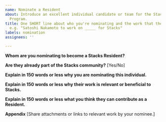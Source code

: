 ```yaml
---
name: Nominate a Resident
about: Introduce an excellent individual candidate or team for the Stacks Residence
  Program.
title: One SHORT line about who you're nominating and the work that they could do,
  e.g. "Satoshi Nakamoto to work on _____ for Stacks"
labels: nomination
assignees: ''

---
```


**Whom are you nominating to become a Stacks Resident?**

**Are they already part of the Stacks community?**
[Yes/No]

**Explain in 150 words or less why you are nominating this individual.**

**Explain in 150 words or less why their work is relevant or beneficial to Stacks.**

**Explain in 150 words or less what you think they can contribute as a Resident.**

**Appendix**
[Share attachments or links to relevant work by your nominee.]

